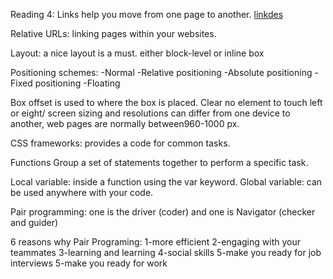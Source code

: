 Reading 4: 
Links help you move from one page to another.
<a href='link'>linkdes</a>

Relative URLs: linking pages within your websites.

Layout:
a nice layout is a must.
either block-level or inline box


Positioning schemes:
-Normal
-Relative positioning
-Absolute positioning
-Fixed positioning
-Floating

Box offset is used to where the box is placed.
Clear no element to touch left or eight/
screen sizing and resolutions can differ from one device to another, web pages are normally between960-1000 px.

CSS frameworks: provides a code for common tasks.

Functions Group a set of statements together to perform a specific task. 

Local variable: inside a function using the var keyword.
Global variable: can be used anywhere with your code.

Pair programming:
one is the driver (coder) and one is Navigator (checker and guider)


6 reasons why Pair Programing:
1-more efficient
2-engaging with your teammates
3-learning and learning 
4-social skills
5-make you ready for job interviews
5-make you ready for work

